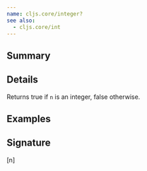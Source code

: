 ```yaml
---
name: cljs.core/integer?
see also:
  - cljs.core/int
---
```


## Summary

## Details

Returns true if `n` is an integer, false otherwise.

## Examples

## Signature
[n]
